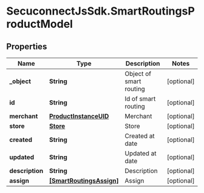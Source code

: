 # SecuconnectJsSdk.SmartRoutingsProductModel

## Properties
Name | Type | Description | Notes
------------ | ------------- | ------------- | -------------
**_object** | **String** | Object of smart routing | [optional] 
**id** | **String** | Id of smart routing | [optional] 
**merchant** | [**ProductInstanceUID**](ProductInstanceUID.md) | Merchant | [optional] 
**store** | [**Store**](Store.md) | Store | [optional] 
**created** | **String** | Created at date | [optional] 
**updated** | **String** | Updated at date | [optional] 
**description** | **String** | Description | [optional] 
**assign** | [**[SmartRoutingsAssign]**](SmartRoutingsAssign.md) | Assign | [optional] 


